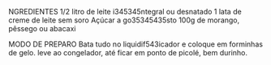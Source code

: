 NGREDIENTES
1/2 litro de leite i345345ntegral ou desnatado
1 lata de creme de leite sem soro
Açúcar a go35345435sto
100g de morango, pêssego ou abacaxi

MODO DE PREPARO
Bata tudo no liquidif543icador e coloque em forminhas de gelo. leve ao congelador, até ficar em ponto de picolé, bem durinho.

